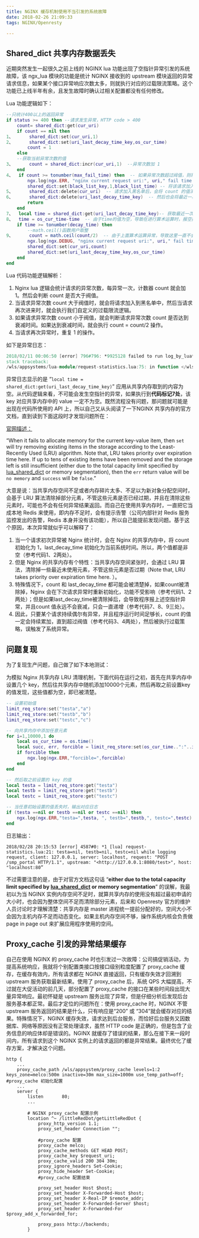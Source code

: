 ```yaml
---
title: NGINX 缓存机制使用不当引发的系统故障
date: 2018-02-26 21:09:33
tags: NGINX/Openresty

---
```


## Shared_dict 共享内存数据丢失

近期突然发生一起很久之前上线的 NGINX lua 功能出现了空指针异常引发的系统故障，该 ngx_lua 模块的功能是统计 NGINX 接收到的 upstream 模块返回的异常请求信息，如果某个接口异常响应次数太多，则就执行对应的过载限流策略。这个功能已上线半年有余，且发生故障时确认过相关配置都没有任何修改。



Lua 功能逻辑如下：

```lua
--只统计400以上的返回异常
if status >= 400 then --请求发生异常，HTTP code > 400
	count= shared_dict:get(cur_uri)
    if count == nil then
1、		shared_dict:set(cur_uri,1)
2、		shared_dict:set(uri_last_decay_time_key,os_cur_time)
		count = 1
	else
	--获取当前异常次数的值
3、		count = shared_dict:incr(cur_uri,1)  --异常次数加 1
	end
4、	if count >= tonumber(max_fail_time) then  -- 如果异常次数超过阀值，则将该请求加入到黑名单中，执行过载策略。
		ngx.log(ngx.ERR, "nginx current request uri:", uri," fail time is up to the max_fail_time,and will be added to black_list.")
		shared_dict:set(black_list_key,1,black_list_time) -- 将该请求加入异常黑名单
5、		shared_dict:delete(cur_uri)  -- 请求加入黑名单后，会将 count 的值清空。
6、		shared_dict:delete(uri_last_decay_time_key)  -- 然后也会将最近一次衰减时间点 last_decay_time的值清空。
		return
	end
7、	local time = shared_dict:get(uri_last_decay_time_key)-- 获取最近一次衰减时间 last_decay_time，由于 last_decay_time的值被清空，所以此处取的time 值也是空。
8、	time = os_cur_time-time  -- 由于time的值为空，导致在进行算术运算时，报空指针异常。异常信息见下文。
	if time >= tonumber(decay_time) then
		--math.ceil()函数用户取整
9、		count = math.ceil(count/2)  -- 由于上面算术运算异常，导致这里一直不会执行，即count的值一直不会衰减，因此也会一直累加。知道达到阀值，被加入黑名单。
		ngx.log(ngx.DEBUG, "nginx current request uri:", uri," fail time was be decayed,current count:", count)
		shared_dict:set(cur_uri,count)
		shared_dict:set(uri_last_decay_time_key,os_cur_time)
	end
end
```

Lua 代码功能逻辑解析：

1. Nginx lua 逻辑会统计请求的异常次数，每异常一次，计数器 count 就会加 1。然后会判断 count 是否大于阀值。
2. 当请求异常次数 count 大于阀值时，就会将请求加入到黑名单中，然后当请求再次进来时，就会执行我们自定义的过载限流逻辑。
3. 如果请求异常次数 count 小于阀值，就会判断请求异常次数 count 是否达到衰减时间。如果达到衰减时间，就会执行 count = count/2 操作。
4. 当请求再次异常时，重复 1 的操作。



如下是异常日志：

```verilog
2018/02/11 00:06:50 [error] 796#796: *9925128 failed to run log_by_lua*: /wls/appsystems/lua-module/request-statistics.lua:75: attempt to perform arithmetic on local 'time' (a nil value)
stack traceback:
/wls/appsystems/lua-module/request-statistics.lua:75: in function </wls/appsystems/lua-module/request-statistics.lua:1> while logging request, client: 172.30.17.106, server: nginx_servername_http, request: "POST /do/userLogin/checkSecToken HTTP/1.1", upstream: "http://127.0.0.1:8080/do/userLogin/checkSecToken", host: "mock.com.cn:80"
```

异常日志显示的是 “`local time = shared_dict:get(uri_last_decay_time_key)`” 应用从共享内存取到的内容为空。从代码逻辑来看，不可能会发生空指针的异常，如果执行到**代码标记7处**，该 key 对应共享内存中的 value 一定不为空。既然流程没有问题，那问题就可能是出现在代码所使用的 API 上，所以自己又从头阅读了一下NGINX 共享内存的官方文档，直到读到下面这段时才发现问题所在：

[官网描述：](https://github.com/openresty/lua-nginx-module#ngxshareddictset)

“When it fails to allocate memory for the current key-value item, then `set` will try removing existing items in the storage according to the Least-Recently Used (LRU) algorithm. Note that, LRU takes priority over expiration time here. If up to tens of existing items have been removed and the storage left is still insufficient (either due to the total capacity limit specified by [lua_shared_dict](https://github.com/openresty/lua-nginx-module#lua_shared_dict) or memory segmentation), then the `err` return value will be `no memory` and `success` will be `false`.”

大意是说：当共享内存空间不足或者内存碎片太多、不足以为新对象分配空间时，会基于 LRU 算法清除掉部分元素，不管这些元素是否已经过期，并且在清除这些元素时，可能也不会有任何异常结果返回。而自己在使用共享内存时，一直把它当成本地 Redis 来使用，即内存不足时，会有提示告警（公司内部针对 Redis 服务监控发出的告警，Redis 本身并没有该功能），所以自己能提前发现问题。基于这个原因，本次异常就似乎可以解释了：

1. 当一个请求初次异常被 Nginx 统计时，会在 Nginx 的共享内存中，将 count 初始化为 1，last_decay_time 初始化为当前系统时间。所以，两个值都是非空（参考代码1、2两处）。
2. 但是 Nginx 的共享内存有个特性：当共享内存空间紧张时，会通过 LRU 算法，清除掉一些最近未使用元素，不管这些元素是否过期（Note that, LRU takes priority over expiration time here. ）。
3. 特殊情况下，count 和 last_decay_time 都可能会被清楚掉，如果count被清除掉，Nginx 会在下次请求异常时重新初始化，功能不受影响（参考代码1、2两处）；但是如果last_decay_time被清除掉后，会导致程序报上述空指针异常，并且count 值永远不会衰减，只会一直递增（参考代码7、8、9三处）。
4. 因此，只要某个请求持续偶尔有异常，并且程序运行时间足够长，count 的值一定会持续累加，直到超过阀值（参考代码3、4两处），然后被执行过载策略，误触发了系统异常。



## 问题复现

为了复现生产问题，自己做了如下本地测试：

为模拟 Nginx 共享内存 LRU 清理机制，下面代码在运行之初，首先在共享内存中设置几个 key，然后往共享内存中随机添加10000个元素，然后再取之前设置key 的值发现，这些值都为空，即已被清楚。

```lua
-- 设置初始值
limit_req_store:set("testa","a")
limit_req_store:set("testb","b")
limit_req_store:set("testc","c")

-- 向共享内存中添加任意元素
for i=1,10000,1 do
	local os_cur_time = os.time()
	local succ, err, forcible = limit_req_store:set(os_cur_time..":"..i,1)
	if forcible then
		ngx.log(ngx.ERR,"forcible=",forcible)
	end
end

-- 然后取之前设置的 key 的值
local testa = limit_req_store:get("testa")
local testb = limit_req_store:get("testb")
local testc = limit_req_store:get("testc")

-- 当任意初始设置的值丢失时，输出对应日志
if (testa ==nil or testb ==nil or testc ==nil) then
	ngx.log(ngx.ERR,"testa=",testa, ", testb=",testb,", testc=",testc)
end
```

日志输出：

```
2018/02/28 20:15:53 [error] 4587#0: *1 [lua] request-statistics.lua:21: testa=nil, testb=nil, testc=nil while logging request, client: 127.0.0.1, server: localhost, request: "POST /smp_portal HTTP/1.1", upstream: "<http://127.0.0.1:8080/test>", host: "localhost:80”
```

不过需要注意的是，由于对官方文档这句话 “**either due to the total capacity limit specified by [lua_shared_dict](https://github.com/openresty/lua-nginx-module#lua_shared_dict) or memory segmentation**” 的误解，我最初以为当 NGINX 实例内存空间不足时，就算共享内存的使用没有超过最初申请的大小时，也会因为整体空间不足而清除部分元素，后来和 Openresty 官方的维护人员讨论时才理解清楚：共享内存是 master 进程统一提前分配好的，空间大小不会因为主机内存不足而动态变化。如果主机内存空间不够，操作系统内核会负责做 page in page out 来扩展应用程序使用的空间。



## Proxy_cache 引发的异常结果缓存

自己在使用 NGINX 的 proxy_cache 时也引发过一次故障：公司搞促销活动，为提高系统响应，我就将个别配置类接口按接口级别粒度配置了 proxy_cache 缓存，在缓存有效内，所有请求都在 NGINX 直接返回，只有缓存失效才回溯到 upstream 服务获取最新结果。使用了 proxy_cache 后，系统 QPS 大幅提高，不过就在大促活动的前几天，部分配置了 proxy_cache 的接口在某些时间段出现大量异常响应。最初怀疑是 upstream 服务出现了异常，但是仔细分析后发现后台服务基本都正常。最后才定位的问题所在：使用 proxy_cache 时，NGINX 不管 upstream 服务返回的结果是什么，只有响应是“200” 或 “304”就会缓存对应的结果。特殊情况下，NGINX 缓存失效，请求达到后台服务，而恰好后台服务又因数据库、网络等原因没有正常处理请求，虽然 HTTP code 是正确的，但是包含了业务信息的响应体却是错误的。NGINX 就缓存了错误的结果，那么在接下来一段时间内，所有请求到这个 NGINX 实例上的请求返回的都是异常结果。最终优化了缓存方案，才解决这个问题。

```properties
http {
    ...
    proxy_cache_path /wls/appsystem/proxy_cache levels=1:2 keys_zone=melco:500m inactive=30m max_size=1000m use_temp_path=off; #proxy_cache 初始化配置
    ...
    server {
        listen       80;
        ...

        # NGINX proxy_cache 配置示例
        location ^~ /littleRedDot/getLittleRedDot {
            proxy_http_version 1.1;
            proxy_set_header Connection "";

            #proxy_cache 配置
            proxy_cache melco;
            proxy_cache_methods GET HEAD POST;
            proxy_cache_key $request_uri;
            proxy_cache_valid 200 304 30m;
            proxy_ignore_headers Set-Cookie;
            proxy_hide_header Set-Cookie;
            #proxy_cache 配置结束

            proxy_set_header Host $host;
            proxy_set_header X-Forwarded-Host $host;
            proxy_set_header X-Real-IP $remote_addr;
            proxy_set_header X-Forwarded-Server $host;
            proxy_set_header X-Forwarded-For $proxy_add_x_forwarded_for;

            proxy_pass http://backends;
        }
```

